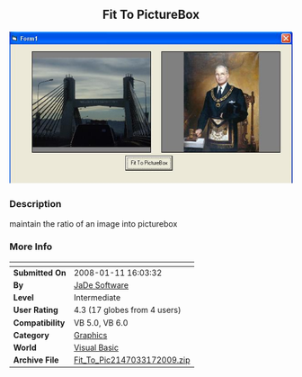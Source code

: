 ﻿<div align="center">

## Fit To PictureBox

<img src="PIC200931795524147.JPG">
</div>

### Description

maintain the ratio of an image into picturebox
 
### More Info
 


<span>             |<span>
---                |---
**Submitted On**   |2008-01-11 16:03:32
**By**             |[JaDe Software](https://github.com/Planet-Source-Code/PSCIndex/blob/master/ByAuthor/jade-software.md)
**Level**          |Intermediate
**User Rating**    |4.3 (17 globes from 4 users)
**Compatibility**  |VB 5\.0, VB 6\.0
**Category**       |[Graphics](https://github.com/Planet-Source-Code/PSCIndex/blob/master/ByCategory/graphics__1-46.md)
**World**          |[Visual Basic](https://github.com/Planet-Source-Code/PSCIndex/blob/master/ByWorld/visual-basic.md)
**Archive File**   |[Fit\_To\_Pic2147033172009\.zip](https://github.com/Planet-Source-Code/jade-software-fit-to-picturebox__1-71877/archive/master.zip)








